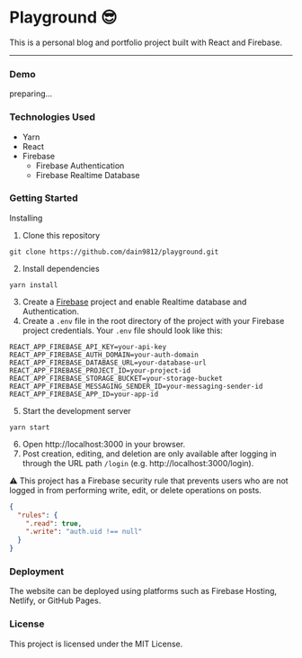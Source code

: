 # Playground 😎

This is a personal blog and portfolio project built with React and Firebase.

---

### Demo

preparing...

### Technologies Used

- Yarn
- React
- Firebase
  - Firebase Authentication
  - Firebase Realtime Database

### Getting Started

Installing

1. Clone this repository

```
git clone https://github.com/dain9812/playground.git
```

2. Install dependencies

```
yarn install
```

3. Create a [Firebase](https://firebase.google.com/?hl=ko) project and enable Realtime database and Authentication.
4. Create a `.env` file in the root directory of the project with your Firebase project credentials. Your `.env` file should look like this:

```text
REACT_APP_FIREBASE_API_KEY=your-api-key
REACT_APP_FIREBASE_AUTH_DOMAIN=your-auth-domain
REACT_APP_FIREBASE_DATABASE_URL=your-database-url
REACT_APP_FIREBASE_PROJECT_ID=your-project-id
REACT_APP_FIREBASE_STORAGE_BUCKET=your-storage-bucket
REACT_APP_FIREBASE_MESSAGING_SENDER_ID=your-messaging-sender-id
REACT_APP_FIREBASE_APP_ID=your-app-id
```

5. Start the development server

```
yarn start
```

6. Open http://localhost:3000 in your browser.
7. Post creation, editing, and deletion are only available after logging in through the URL path `/login` (e.g. http://localhost:3000/login).

⚠️ This project has a Firebase security rule that prevents users who are not logged in from performing write, edit, or delete operations on posts.

```json
{
  "rules": {
    ".read": true,
    ".write": "auth.uid !== null"
  }
}
```

### Deployment

The website can be deployed using platforms such as Firebase Hosting, Netlify, or GitHub Pages.

### License

This project is licensed under the MIT License.
